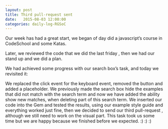 ```yaml
---
layout: post
title: Third pull-request sent
date:   2015-08-03 12:00:00
categories: daily-log-RGSoC
---
```


Our week has had a great start, we began of day did a javascript’s course in CodeSchool and some Katas.

Later, we reviewed the code that we did the last friday , then we had our stand up and we did a plan.

We had achieved some progress with our search box’s task, and today we revisited it:

We replaced the click event for the keyboard event, removed the button and added a placeholder.
We previously made the search box hide the examples that did not match with the search term and now we have added the ability show new matches, when deleting part of this search term.
We inserted our code into the Gem and tested the results, using our example style guide and everything worked just fine, then we decided to send our third pull-request , although we still need to work on the visual part.
This task took us some time but we are happy because we finished before we expected. :) :) :)
